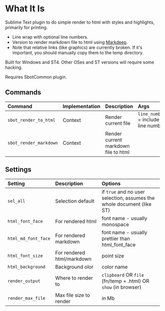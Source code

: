 # What It Is
Sublime Text plugin to do simple render to html with styles and highlights, primarily for printing.

- Line wrap with optional line numbers.
- Version to render markdown file to html using [Markdeep](https://casual-effects.com/markdeep/).
- Note that relative links (like graphics) are currently broken. If it's important, you should manually copy them to the temp directory.

Built for Windows and ST4. Other OSes and ST versions will require some hacking.

Requires SbotCommon plugin.

## Commands
| Command                    | Implementation | Description                          | Args      |
| :--------                  | :-------       | :-------                             | :-----    |
| `sbot_render_to_html`      | Context        | Render current file                  | `line_numbers` = include line numbers |
| `sbot_render_markdown`     | Context        | Render current markdown file to html | |

## Settings
| Setting              | Description                | Options   |
| :--------            | :-------                   | :------   |
| `sel_all`            | Selection default          | if `true` and no user selection, assumes the whole document (like ST) |
| `html_font_face`     | For rendered html          | font name - usually monospace |
| `html_md_font_face`  | For rendered markdown      | font name - usually prettier than html_font_face |
| `html_font_size`     | For rendered html/markdown | point size |
| `html_background`    | Background olor            | color name |
| `render_output`      | Where to render to         | `clipboard` OR `file` (fn/temp + .html) OR `show` (in browser) |
| `render_max_file`    | Max file size to render    | in Mb |
